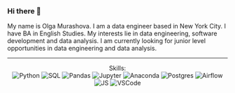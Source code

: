 ### Hi there 👋

My name is Olga Murashova. I am a data engineer based in New York City. I have BA in English Studies. My interests lie in data engineering, software development and data analysis.
I am currently looking for junior level opportunities in data engineering and data analysis. 

 ---
 <p align="center">
Skills: <br />
<img alt="Python" src="https://img.shields.io/badge/python-3670A0?style=for-the-badge&logo=python&logoColor=ffdd54"/>
<img alt="SQL" src="https://img.shields.io/badge/mysql-%2300f.svg?style=for-the-badge&logo=mysql&logoColor=white"/>
<img alt="Pandas" src="https://img.shields.io/badge/pandas-%23150458.svg?style=for-the-badge&logo=pandas&logoColor=white"/>
<img alt="Jupyter" src="https://img.shields.io/badge/jupyter-%23FA0F00.svg?style=for-the-badge&logo=jupyter&logoColor=white"/>
<img alt="Anaconda" src="https://img.shields.io/badge/Anaconda-%2344A833.svg?style=for-the-badge&logo=anaconda&logoColor=white"/>
<img alt="Postgres" src="https://img.shields.io/badge/postgres-%23316192.svg?style=for-the-badge&logo=postgresql&logoColor=white"/>
<img alt="Airflow" src="https://img.shields.io/badge/Airflow-017CEE?style=for-the-badge&logo=Apache%20Airflow&logoColor=white"/>
<img alt="JS" src="https://img.shields.io/badge/javascript-%23323330.svg?style=for-the-badge&logo=javascript&logoColor=%23F7DF1E"/>
<img alt="VSCode" src="https://img.shields.io/badge/Visual%20Studio%20Code-0078d7.svg?style=for-the-badge&logo=visual-studio-code&logoColor=white"/> 
  
